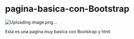 # pagina-basica-con-Bootstrap
![Uploading image.png…]()

Esta es una pagina muy basica con Bootstrap y html
